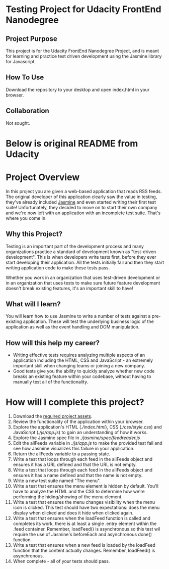 # Testing Project for Udacity FrontEnd Nanodegree

## Project Purpose 

This project is for the Udacity FrontEnd Nanodegree Project, and is meant for learning and practice test driven development using the Jasmine library for Javascript. 

## How To Use

Download the repository to your desktop and open index.html in your browser. 

## Collaboration

Not sought. 


# Below is original README from Udacity


# Project Overview

In this project you are given a web-based application that reads RSS feeds. The original developer of this application clearly saw the value in testing, they've already included [Jasmine](http://jasmine.github.io/) and even started writing their first test suite! Unfortunately, they decided to move on to start their own company and we're now left with an application with an incomplete test suite. That's where you come in.


## Why this Project?

Testing is an important part of the development process and many organizations practice a standard of development known as "test-driven development". This is when developers write tests first, before they ever start developing their application. All the tests initially fail and then they start writing application code to make these tests pass.

Whether you work in an organization that uses test-driven development or in an organization that uses tests to make sure future feature development doesn't break existing features, it's an important skill to have!


## What will I learn?

You will learn how to use Jasmine to write a number of tests against a pre-existing application. These will test the underlying business logic of the application as well as the event handling and DOM manipulation.


## How will this help my career?

* Writing effective tests requires analyzing multiple aspects of an application including the HTML, CSS and JavaScript - an extremely important skill when changing teams or joining a new company.
* Good tests give you the ability to quickly analyze whether new code breaks an existing feature within your codebase, without having to manually test all of the functionality.


# How will I complete this project?

1. Download the [required project assets](http://github.com/udacity/frontend-nanodegree-feedreader).
2. Review the functionality of the application within your browser.
3. Explore the application's HTML (*./index.html*), CSS (*./css/style.css*) and JavaScript (*./js/app.js*) to gain an understanding of how it works.
4. Explore the Jasmine spec file in *./jasmine/spec/feedreader.js*
5. Edit the allFeeds variable in *./js/app.js* to make the provided test fail and see how Jasmine visualizes this failure in your application.
6. Return the allFeeds variable to a passing state.
7. Write a test that loops through each feed in the allFeeds object and ensures it has a URL defined and that the URL is not empty.
8. Write a test that loops through each feed in the allFeeds object and ensures it has a name defined and that the name is not empty.
9. Write a new test suite named "The menu".
10. Write a test that ensures the menu element is hidden by default. You'll have to analyze the HTML and the CSS to determine how we're performing the hiding/showing of the menu element.
11. Write a test that ensures the menu changes visibility when the menu icon is clicked. This test should have two expectations: does the menu display when clicked and does it hide when clicked again.
12. Write a test that ensures when the loadFeed function is called and completes its work, there is at least a single .entry element within the .feed container. Remember, loadFeed() is asynchronous so this test wil require the use of Jasmine's beforeEach and asynchronous done() function.
13. Write a test that ensures when a new feed is loaded by the loadFeed function that the content actually changes. Remember, loadFeed() is asynchronous.
14. When complete - all of your tests should pass.

